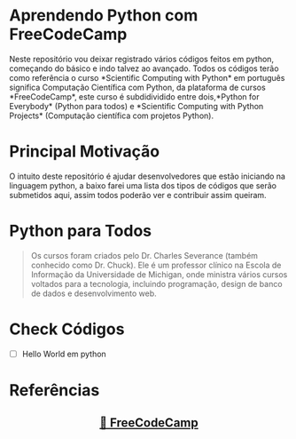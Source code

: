 # Aprendendo Python com FreeCodeCamp

<p> Neste repositório vou deixar registrado vários códigos feitos em python, começando do básico e indo talvez ao avançado. Todos os códigos terão como referência o curso *Scientific Computing with Python* em português significa Computação Científica com Python, da plataforma de cursos *FreeCodeCamp*, este curso é subdidividido entre dois,*Python for Everybody* (Python para todos) e *Scientific Computing with Python Projects* (Computação científica com projetos Python).</p>

# Principal Motivação

<p> O intuito deste repositório é ajudar desenvolvedores que estão iniciando na linguagem python, a baixo farei uma lista dos tipos de códigos que serão submetidos aqui, assim todos poderão ver e contribuir assim queiram. </p>

# Python para Todos

>Os cursos foram criados pelo Dr. Charles Severance (também conhecido como Dr. Chuck). Ele é um professor clínico na Escola de Informação da Universidade de Michigan, onde ministra vários cursos voltados para a tecnologia, incluindo programação, design de banco de dados e desenvolvimento web.

# Check Códigos
- [ ] Hello World em python

# Referências 
<h2 align="center">
  <a href=https://www.freecodecamp.org/learn>🔗 FreeCodeCamp</a>
</h2>

